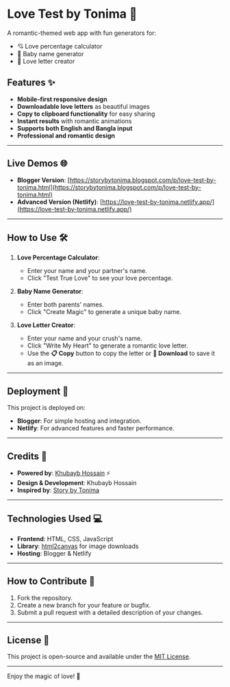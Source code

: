 # Love Test by Tonima 💖

A romantic-themed web app with fun generators for:
- 💘 Love percentage calculator
- 👶 Baby name generator
- 💌 Love letter creator

## Features ✨
- **Mobile-first responsive design**  
- **Downloadable love letters** as beautiful images  
- **Copy to clipboard functionality** for easy sharing  
- **Instant results** with romantic animations  
- **Supports both English and Bangla input**  
- **Professional and romantic design**  

---

## Live Demos 🌐
- **Blogger Version**: [https://storybytonima.blogspot.com/p/love-test-by-tonima.html](https://storybytonima.blogspot.com/p/love-test-by-tonima.html)  
- **Advanced Version (Netlify)**: [https://love-test-by-tonima.netlify.app/](https://love-test-by-tonima.netlify.app/)  

---

## How to Use 🛠️
1. **Love Percentage Calculator**:
   - Enter your name and your partner's name.
   - Click "Test True Love" to see your love percentage.

2. **Baby Name Generator**:
   - Enter both parents' names.
   - Click "Create Magic" to generate a unique baby name.

3. **Love Letter Creator**:
   - Enter your name and your crush's name.
   - Click "Write My Heart" to generate a romantic love letter.
   - Use the **📋 Copy** button to copy the letter or **📩 Download** to save it as an image.

---

## Deployment 🚀
This project is deployed on:
- **Blogger**: For simple hosting and integration.
- **Netlify**: For advanced features and faster performance.

---

## Credits 🙏
- **Powered by**: [Khubayb Hossain](https://www.khubaybhossain.com) ⚡  
- **Design & Development**: Khubayb Hossain  
- **Inspired by**: [Story by Tonima](https://storybytonima.blogspot.com)  

---

## Technologies Used 💻
- **Frontend**: HTML, CSS, JavaScript  
- **Library**: [html2canvas](https://html2canvas.hertzen.com) for image downloads  
- **Hosting**: Blogger & Netlify  

---

## How to Contribute 🤝
1. Fork the repository.
2. Create a new branch for your feature or bugfix.
3. Submit a pull request with a detailed description of your changes.

---

## License 📄
This project is open-source and available under the [MIT License](LICENSE).

---

Enjoy the magic of love! 💞  

